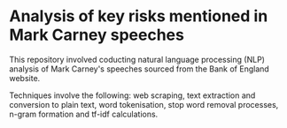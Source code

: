 # Analysis of key risks mentioned in Mark Carney speeches

This repository involved coducting natural language processing (NLP) analysis of Mark Carney's speeches sourced from the Bank of England website.

Techniques involve the following: web scraping, text extraction and conversion to plain text, word tokenisation,  stop word removal processes, n-gram formation and tf-idf calculations.

